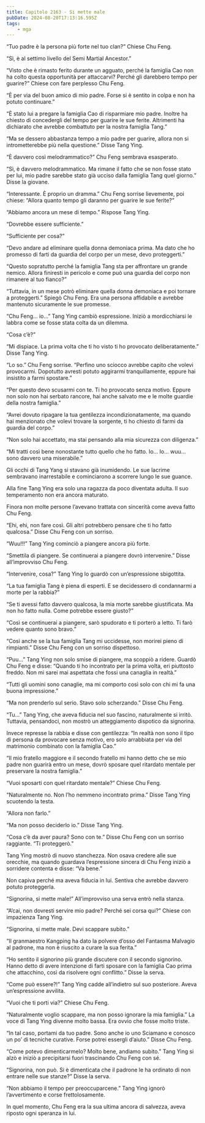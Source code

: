 ```yaml
---
title: Capitolo 2163 - Si mette male
pubDate: 2024-08-20T17:13:16.595Z
tags:
    - mga
---
```





“Tuo padre è la persona più forte nel tuo clan?” Chiese Chu Feng.


“Sì, è al settimo livello del Semi Martial Ancestor.”


“Visto che è rimasto ferito durante un agguato, perché la famiglia Cao non ha colto questa opportunità per attaccarvi? Perché gli darebbero tempo per guarire?” Chiese con fare perplesso Chu Feng.


“È per via del buon amico di mio padre. Forse si è sentito in colpa e non ha potuto continuare.”


“È stato lui a pregare la famiglia Cao di risparmiare mio padre. Inoltre ha chiesto di concedergli del tempo per guarire le sue ferite. Altrimenti ha dichiarato che avrebbe combattuto per la nostra famiglia Tang.”


“Ma se dessero abbastanza tempo a mio padre per guarire, allora non si intrometterebbe più nella questione.” Disse Tang Ying.


“È davvero così melodrammatico?” Chu Feng sembrava esasperato.

“Sì, è davvero melodrammatico. Ma rimane il fatto che se non fosse stato per lui, mio padre sarebbe stato già ucciso dalla famiglia Tang quel giorno.” Disse la giovane.


“Interessante. È proprio un dramma.” Chu Feng sorrise lievemente, poi chiese: “Allora quanto tempo gli daranno per guarire le sue ferite?”

“Abbiamo ancora un mese di tempo.” Rispose Tang Ying.


“Dovrebbe essere sufficiente.”

“Sufficiente per cosa?”


“Devo andare ad eliminare quella donna demoniaca prima. Ma dato che ho promesso di farti da guardia del corpo per un mese, devo proteggerti.”


“Questo sopratutto perché la famiglia Tang sta per affrontare un grande nemico. Allora finiresti in pericolo e come può una guardia del corpo non rimanere al tuo fianco?”


“Tuttavia, in un mese potrò eliminare quella donna demoniaca e poi tornare a proteggerti.” Spiegò Chu Feng. Era una persona affidabile e avrebbe mantenuto sicuramente le sue promesse.


“Chu Feng… io…” Tang Ying cambiò espressione. Iniziò a mordicchiarsi le labbra come se fosse stata colta da un dilemma.

“Cosa c’è?”

“Mi dispiace. La prima volta che ti ho visto ti ho provocato deliberatamente.” Disse Tang Ying.

“Lo so.” Chu Feng sorrise. “Perfino uno sciocco avrebbe capito che volevi provocarmi. Dopotutto avresti potuto aggirarmi tranquillamente, eppure hai insistito a farmi spostare.”


“Per questo devo scusarmi con te. Ti ho provocato senza motivo. Eppure non solo non hai serbato rancore, hai anche salvato me e le molte guardie della nostra famiglia.”


“Avrei dovuto ripagare la tua gentilezza incondizionatamente, ma quando hai menzionato che volevi trovare la sorgente, ti ho chiesto di farmi da guardia del corpo.”


“Non solo hai accettato, ma stai pensando alla mia sicurezza con diligenza.”


“Mi tratti così bene nonostante tutto quello che ho fatto. Io… Io… wuu… sono davvero una miserabile.”


Gli occhi di Tang Yang si stavano già inumidendo. Le sue lacrime sembravano inarrestabile e cominciarono a scorrere lungo le sue guance.


Alla fine Tang Ying era solo una ragazza da poco diventata adulta. Il suo temperamento non era ancora maturato.


Finora non molte persone l’avevano trattata con sincerità come aveva fatto Chu Feng.


“Ehi, ehi, non fare così. Gli altri potrebbero pensare che ti ho fatto qualcosa.” Disse Chu Feng con un sorriso.

“Wuu!!!” Tang Ying cominciò a piangere ancora più forte.


“Smettila di piangere. Se continuerai a piangere dovrò intervenire.” Disse all’improvviso Chu Feng.


“Intervenire, cosa?” Tang Ying lo guardò con un’espressione sbigottita.


“La tua famiglia Tang è piena di esperti. E se decidessero di condannarmi a morte per la rabbia?”


“Se ti avessi fatto davvero qualcosa, la mia morte sarebbe giustificata. Ma non ho fatto nulla. Come potrebbe essere giusto?”


“Così se continuerai a piangere, sarò spudorato e ti porterò a letto. Ti farò vedere quanto sono bravo.”


“Così anche se la tua famiglia Tang mi uccidesse, non morirei pieno di rimpianti.” Disse Chu Feng con un sorriso dispettoso.


“Puu…” Tang Ying non solo smise di piangere, ma scoppiò a ridere. Guardò Chu Feng e disse: “Quando ti ho incontrato per la prima volta, eri piuttosto freddo. Non mi sarei mai aspettata che fossi una canaglia in realtà.”


“Tutti gli uomini sono canaglie, ma mi comporto così solo con chi mi fa una buona impressione.”


“Ma non prenderlo sul serio. Stavo solo scherzando.” Disse Chu Feng.


“Tu…” Tang Ying, che aveva fiducia nel suo fascino, naturalmente si irritò. Tuttavia, pensandoci, non mostrò un atteggiamento dispotico da signorina.


Invece represse la rabbia e disse con gentilezza: “In realtà non sono il tipo di persona da provocare senza motivo, ero solo arrabbiata per via del matrimonio combinato con la famiglia Cao.”

“Il mio fratello maggiore e il secondo fratello mi hanno detto che se mio padre non guarirà entro un mese, dovrò sposare quel ritardato mentale per preservare la nostra famiglia.”


“Vuoi sposarti con quel ritardato mentale?” Chiese Chu Feng.


“Naturalmente no. Non l’ho nemmeno incontrato prima.” Disse Tang Ying scuotendo la testa.

“Allora non farlo.”


“Ma non posso deciderlo io.” Disse Tang Ying.


“Cosa c’è da aver paura? Sono con te.” Disse Chu Feng con un sorriso raggiante. “Ti proteggerò.”


Tang Ying mostrò di nuovo stanchezza. Non osava credere alle sue orecchie, ma quando guardava l’espressione sincera di Chu Feng iniziò a sorridere contenta e disse: “Va bene.”


Non capiva perché ma aveva fiducia in lui. Sentiva che avrebbe davvero potuto proteggerla.


“Signorina, si mette male!” All’improvviso una serva entrò nella stanza.

“A’cai, non dovresti servire mio padre? Perché sei corsa qui?” Chiese con impazienza Tang Ying.

“Signorina, si mette male. Devi scappare subito.”


“Il granmaestro Kangping ha dato la polvere d’osso del Fantasma Malvagio al padrone, ma non è riuscito a curare la sua ferita.”


“Ho sentito il signorino più grande discutere con il secondo signorino. Hanno detto di avere intenzione di farti sposare con la famiglia Cao prima che attacchino, così da risolvere ogni conflitto.” Disse la serva.

“Come può essere?!” Tang Ying cadde all’indietro sul suo posteriore. Aveva un’espressione avvilita.


“Vuoi che ti porti via?” Chiese Chu Feng.


“Naturalmente voglio scappare, ma non posso ignorare la mia famiglia.” La voce di Tang Ying divenne molto bassa. Era ovvio che fosse molto triste.


“In tal caso, portami da tuo padre. Sono anche io uno Sciamano e conosco un po’ di tecniche curative. Forse potrei essergli d’aiuto.” Disse Chu Feng.

“Come potevo dimenticarmelo? Molto bene, andiamo subito.” Tang Ying si alzò e iniziò a precipitarsi fuori trascinando Chu Feng con sé.


“Signorina, non può. Si è dimenticata che il padrone le ha ordinato di non entrare nelle sue stanze?” Disse la serva.

“Non abbiamo il tempo per preoccuparcene.” Tang Ying ignorò l’avvertimento e corse frettolosamente.


In quel momento, Chu Feng era la sua ultima ancora di salvezza, aveva riposto ogni speranza in lui.

